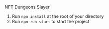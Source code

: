 NFT Dungeons Slayer


1. Run `npm install` at the root of your directory
2. Run `npm run start` to start the project
